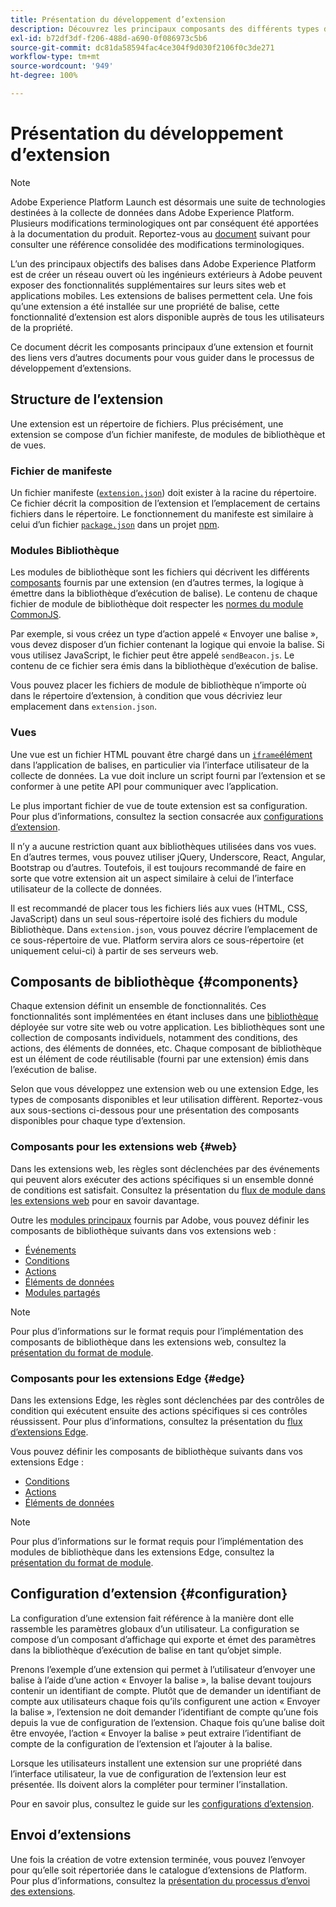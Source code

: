 ```yaml
---
title: Présentation du développement d’extension
description: Découvrez les principaux composants des différents types d’extensions de balise ainsi que le processus de développement des extensions dans Adobe Experience Platform.
exl-id: b72df3df-f206-488d-a690-0f086973c5b6
source-git-commit: dc81da58594fac4ce304f9d030f2106f0c3de271
workflow-type: tm+mt
source-wordcount: '949'
ht-degree: 100%

---
```


# Présentation du développement d’extension

>[!NOTE]
>
>Adobe Experience Platform Launch est désormais une suite de technologies destinées à la collecte de données dans Adobe Experience Platform. Plusieurs modifications terminologiques ont par conséquent été apportées à la documentation du produit. Reportez-vous au [document](../term-updates.md) suivant pour consulter une référence consolidée des modifications terminologiques.

L’un des principaux objectifs des balises dans Adobe Experience Platform est de créer un réseau ouvert où les ingénieurs extérieurs à Adobe peuvent exposer des fonctionnalités supplémentaires sur leurs sites web et applications mobiles. Les extensions de balises permettent cela. Une fois qu’une extension a été installée sur une propriété de balise, cette fonctionnalité d’extension est alors disponible auprès de tous les utilisateurs de la propriété.

Ce document décrit les composants principaux d’une extension et fournit des liens vers d’autres documents pour vous guider dans le processus de développement d’extensions.

## Structure de l’extension

Une extension est un répertoire de fichiers. Plus précisément, une extension se compose d’un fichier manifeste, de modules de bibliothèque et de vues.

### Fichier de manifeste 

Un fichier manifeste ([`extension.json`](./manifest.md)) doit exister à la racine du répertoire. Ce fichier décrit la composition de l’extension et l’emplacement de certains fichiers dans le répertoire. Le fonctionnement du manifeste est similaire à celui d’un fichier [`package.json`](https://docs.npmjs.com/files/package.json) dans un projet [npm](https://www.npmjs.com/).

### Modules Bibliothèque

Les modules de bibliothèque sont les fichiers qui décrivent les différents [composants](#components) fournis par une extension (en d’autres termes, la logique à émettre dans la bibliothèque d’exécution de balise). Le contenu de chaque fichier de module de bibliothèque doit respecter les [normes du module CommonJS](https://nodejs.org/api/modules.html#modules-commonjs-modules).

Par exemple, si vous créez un type d’action appelé « Envoyer une balise », vous devez disposer d’un fichier contenant la logique qui envoie la balise. Si vous utilisez JavaScript, le fichier peut être appelé `sendBeacon.js`. Le contenu de ce fichier sera émis dans la bibliothèque d’exécution de balise.

Vous pouvez placer les fichiers de module de bibliothèque n’importe où dans le répertoire d’extension, à condition que vous décriviez leur emplacement dans `extension.json`.

### Vues

Une vue est un fichier HTML pouvant être chargé dans un [`iframe`élément](https://developer.mozilla.org/fr-FR/docs/Web/HTML/Element/iframe) dans l’application de balises, en particulier via l’interface utilisateur de la collecte de données. La vue doit inclure un script fourni par l’extension et se conformer à une petite API pour communiquer avec l’application.

Le plus important fichier de vue de toute extension est sa configuration. Pour plus d’informations, consultez la section consacrée aux [configurations d’extension](#configuration).

Il n’y a aucune restriction quant aux bibliothèques utilisées dans vos vues. En d’autres termes, vous pouvez utiliser jQuery, Underscore, React, Angular, Bootstrap ou d’autres. Toutefois, il est toujours recommandé de faire en sorte que votre extension ait un aspect similaire à celui de l’interface utilisateur de la collecte de données.

Il est recommandé de placer tous les fichiers liés aux vues (HTML, CSS, JavaScript) dans un seul sous-répertoire isolé des fichiers du module Bibliothèque. Dans `extension.json`, vous pouvez décrire l’emplacement de ce sous-répertoire de vue. Platform servira alors ce sous-répertoire (et uniquement celui-ci) à partir de ses serveurs web.

## Composants de bibliothèque {#components}

Chaque extension définit un ensemble de fonctionnalités. Ces fonctionnalités sont implémentées en étant incluses dans une [bibliothèque](../ui/publishing/libraries.md) déployée sur votre site web ou votre application. Les bibliothèques sont une collection de composants individuels, notamment des conditions, des actions, des éléments de données, etc. Chaque composant de bibliothèque est un élément de code réutilisable (fourni par une extension) émis dans l’exécution de balise.

Selon que vous développez une extension web ou une extension Edge, les types de composants disponibles et leur utilisation diffèrent. Reportez-vous aux sous-sections ci-dessous pour une présentation des composants disponibles pour chaque type d’extension.

### Composants pour les extensions web {#web}

Dans les extensions web, les règles sont déclenchées par des événements qui peuvent alors exécuter des actions spécifiques si un ensemble donné de conditions est satisfait. Consultez la présentation du [flux de module dans les extensions web](./web/flow.md) pour en savoir davantage.

Outre les [modules principaux](./web/core.md) fournis par Adobe, vous pouvez définir les composants de bibliothèque suivants dans vos extensions web :

* [Événements](./web/event-types.md)
* [Conditions](./web/condition-types.md)
* [Actions](./web/action-types.md)
* [Éléments de données](./web/data-element-types.md)
* [Modules partagés](./web/shared.md)

>[!NOTE]
>
>Pour plus d’informations sur le format requis pour l’implémentation des composants de bibliothèque dans les extensions web, consultez la [présentation du format de module](./web/format.md).

### Composants pour les extensions Edge {#edge}

Dans les extensions Edge, les règles sont déclenchées par des contrôles de condition qui exécutent ensuite des actions spécifiques si ces contrôles réussissent. Pour plus d’informations, consultez la présentation du [flux d’extensions Edge](./edge/flow.md).

Vous pouvez définir les composants de bibliothèque suivants dans vos extensions Edge :

* [Conditions](./edge/condition-types.md)
* [Actions](./edge/action-types.md)
* [Éléments de données](./edge/data-element-types.md)

>[!NOTE]
>
>Pour plus d’informations sur le format requis pour l’implémentation des modules de bibliothèque dans les extensions Edge, consultez la [présentation du format de module](./edge/format.md).

## Configuration d’extension {#configuration}

La configuration d’une extension fait référence à la manière dont elle rassemble les paramètres globaux d’un utilisateur. La configuration se compose d’un composant d’affichage qui exporte et émet des paramètres dans la bibliothèque d’exécution de balise en tant qu’objet simple.

Prenons l’exemple d’une extension qui permet à l’utilisateur d’envoyer une balise à l’aide d’une action « Envoyer la balise », la balise devant toujours contenir un identifiant de compte. Plutôt que de demander un identifiant de compte aux utilisateurs chaque fois qu’ils configurent une action « Envoyer la balise », l’extension ne doit demander l’identifiant de compte qu’une fois depuis la vue de configuration de l’extension. Chaque fois qu’une balise doit être envoyée, l’action « Envoyer la balise » peut extraire l’identifiant de compte de la configuration de l’extension et l’ajouter à la balise.

Lorsque les utilisateurs installent une extension sur une propriété dans l’interface utilisateur, la vue de configuration de l’extension leur est présentée. Ils doivent alors la compléter pour terminer l’installation.

Pour en savoir plus, consultez le guide sur les [configurations d’extension](./configuration.md).

## Envoi d’extensions

Une fois la création de votre extension terminée, vous pouvez l’envoyer pour qu’elle soit répertoriée dans le catalogue d’extensions de Platform. Pour plus d’informations, consultez la [présentation du processus d’envoi des extensions](./submit/overview.md).
